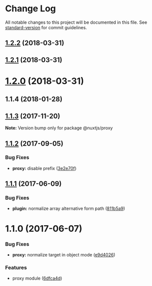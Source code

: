 # Change Log

All notable changes to this project will be documented in this file. See [standard-version](https://github.com/conventional-changelog/standard-version) for commit guidelines.

<a name="1.2.2"></a>
## [1.2.2](https://github.com/nuxt-community/proxy-module/compare/v1.2.1...v1.2.2) (2018-03-31)



<a name="1.2.1"></a>
## [1.2.1](https://github.com/nuxt-community/proxy-module/compare/v1.2.0...v1.2.1) (2018-03-31)



<a name="1.2.0"></a>
# [1.2.0](https://github.com/nuxt-community/proxy-module/compare/v1.1.4...v1.2.0) (2018-03-31)



<a name="1.1.4"></a>
## 1.1.4 (2018-01-28)



<a name="1.1.3"></a>
## [1.1.3](https://github.com/nuxt/modules/compare/@nuxtjs/proxy@1.1.2...@nuxtjs/proxy@1.1.3) (2017-11-20)




**Note:** Version bump only for package @nuxtjs/proxy

<a name="1.1.2"></a>
## [1.1.2](https://github.com/nuxt/modules/compare/@nuxtjs/proxy@1.1.1...@nuxtjs/proxy@1.1.2) (2017-09-05)


### Bug Fixes

* **proxy:** disable prefix ([3e2e70f](https://github.com/nuxt/modules/commit/3e2e70f))




<a name="1.1.1"></a>
## [1.1.1](https://github.com/nuxt/modules/compare/@nuxtjs/proxy@1.1.0...@nuxtjs/proxy@1.1.1) (2017-06-09)


### Bug Fixes

* **plugin:** normalize array alternative form path ([811b5a9](https://github.com/nuxt/modules/commit/811b5a9))




<a name="1.1.0"></a>
# 1.1.0 (2017-06-07)


### Bug Fixes

* **proxy:** normalize target in object mode ([e9d4026](https://github.com/nuxt/modules/commit/e9d4026))


### Features

* proxy module ([6dfca4d](https://github.com/nuxt/modules/commit/6dfca4d))
